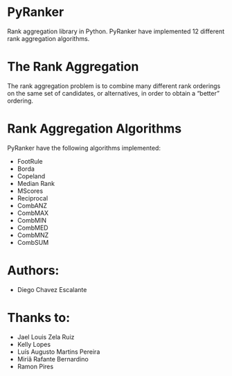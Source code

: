 # PyRanker
Rank aggregation library in Python. PyRanker have implemented 12 different rank aggregation algorithms.

# The Rank Aggregation
The rank aggregation problem is to combine many different rank orderings on the same set of candidates, or alternatives, in order to obtain a “better” ordering. 

# Rank Aggregation Algorithms
PyRanker have the following algorithms implemented:
- FootRule
- Borda
- Copeland
- Median Rank
- MScores
- Reciprocal
- CombANZ
- CombMAX
- CombMIN
- CombMED
- CombMNZ
- CombSUM

# Authors:
- Diego Chavez Escalante


# Thanks to:
- Jael Louis Zela Ruiz
- Kelly Lopes
- Luís Augusto Martins Pereira
- Miriã Rafante Bernardino
- Ramon Pires
